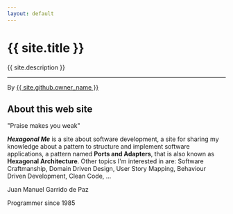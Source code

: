 ```yaml
---
layout: default
---
```


<div id="title">
<h1>{{ site.title }}</h1>
<p>{{ site.description }}</p>
<hr>
<span class="credits right">By <a href="{{ site.github.owner_url }}">{{ site.github.owner_name }}</a></span>
</div>

## About this web site

<p class="introquote">"Praise makes you weak"</p>

___Hexagonal Me___ is a site about software development, a site for sharing my knowledge about a pattern to structure and implement software applications, a pattern named __Ports and Adapters__, that is also known as __Hexagonal Architecture__. Other topics I'm interested in are: Software Craftmanship, Domain Driven Design, User Story Mapping, Behaviour Driven Development, Clean Code, ...

<p class="introquote">Juan Manuel Garrido de Paz</p>

<p class="introquote">Programmer since 1985</p>
